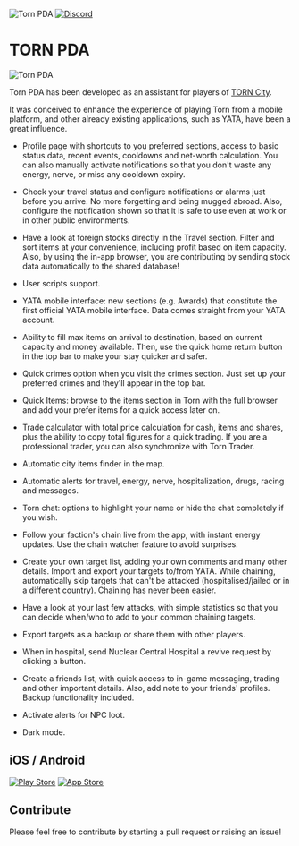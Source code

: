 ![Torn PDA](https://img.shields.io/github/v/tag/Manuito83/torn-pda.svg?color=green&label=Torn%20PDA&logo=github&style=for-the-badge)
[![Discord](https://img.shields.io/discord/715785867519721534?style=for-the-badge&color=%23447e9b&label=Discord&logo=discord&logoColor=FFF)](https://discord.gg/vyP23kJ)

# TORN PDA 

![Torn PDA](https://i.imgur.com/8hNh0q7.png?1) 

Torn PDA has been developed as an assistant for players of [TORN City](https://www.torn.com). 

It was conceived to enhance the experience of playing Torn from a mobile platform, and other already existing applications, such as YATA, have been a great influence.

* Profile page with shortcuts to you preferred sections, access to basic status data, recent events, cooldowns and net-worth calculation. You can also manually activate notifications so that you don't waste any energy, nerve, or miss any cooldown expiry.

* Check your travel status and configure notifications or alarms just before you arrive. No more forgetting and being mugged abroad. Also, configure the notification shown so that it is safe to use even at work or in other public environments.

* Have a look at foreign stocks directly in the Travel section. Filter and sort items at your convenience, including profit based on item capacity. Also, by using the in-app browser, you are contributing by sending stock data automatically to the shared database!

* User scripts support.

* YATA mobile interface: new sections (e.g. Awards) that constitute the first official YATA mobile interface. Data comes straight from your YATA account.

* Ability to fill max items on arrival to destination, based on current capacity and money available. Then, use the quick home return button in the top bar to make your stay quicker and safer.

* Quick crimes option when you visit the crimes section. Just set up your preferred crimes and they'll appear in the top bar.

* Quick Items: browse to the items section in Torn with the full browser and add your prefer items for a quick access later on.

* Trade calculator with total price calculation for cash, items and shares, plus the ability to copy total figures for a quick trading. If you are a professional trader, you can also synchronize with Torn Trader.

* Automatic city items finder in the map.

* Automatic alerts for travel, energy, nerve, hospitalization, drugs, racing and messages.

* Torn chat: options to highlight your name or hide the chat completely if you wish.

* Follow your faction's chain live from the app, with instant energy updates. Use the chain watcher feature to avoid surprises.

* Create your own target list, adding your own comments and many other details. Import and export your targets to/from YATA. While chaining, automatically skip targets that can't be attacked (hospitalised/jailed or in a different country). Chaining has never been easier.

* Have a look at your last few attacks, with simple statistics so that you can decide when/who to add to your common chaining targets.

* Export targets as a backup or share them with other players.

* When in hospital, send Nuclear Central Hospital a revive request by clicking a button.

* Create a friends list, with quick access to in-game messaging, trading and other important details. Also, add note to your friends' profiles. Backup functionality included.

* Activate alerts for NPC loot.

* Dark mode.



## iOS / Android

[![Play Store](https://i.imgur.com/R12sw2i.png?2)](https://play.google.com/store/apps/details?id=com.manuito.tornpda "Play Store")
[![App Store](https://i.imgur.com/6k02rJZ.png?1)](https://apps.apple.com/us/app/torn-pda/id1510138514 "App Store")


## Contribute

Please feel free to contribute by starting a pull request or raising an issue!


